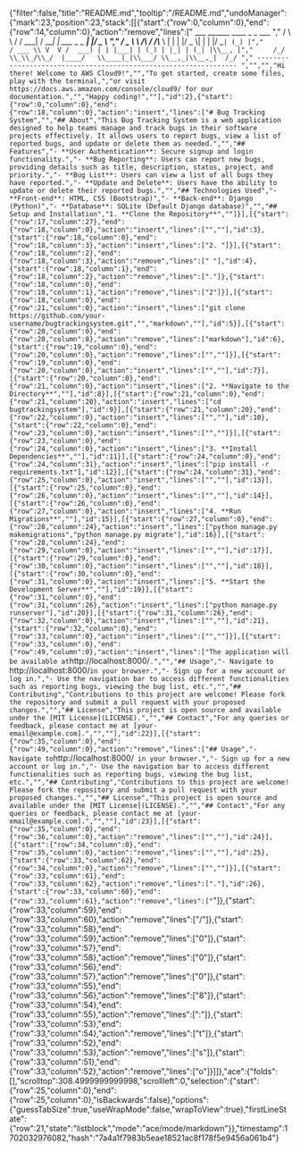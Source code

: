 {"filter":false,"title":"README.md","tooltip":"/README.md","undoManager":{"mark":23,"position":23,"stack":[[{"start":{"row":0,"column":0},"end":{"row":14,"column":0},"action":"remove","lines":["         ___        ______     ____ _                 _  ___  ","        / \\ \\      / / ___|   / ___| | ___  _   _  __| |/ _ \\ ","       / _ \\ \\ /\\ / /\\___ \\  | |   | |/ _ \\| | | |/ _` | (_) |","      / ___ \\ V  V /  ___) | | |___| | (_) | |_| | (_| |\\__, |","     /_/   \\_\\_/\\_/  |____/   \\____|_|\\___/ \\__,_|\\__,_|  /_/ "," ----------------------------------------------------------------- ","","","Hi there! Welcome to AWS Cloud9!","","To get started, create some files, play with the terminal,","or visit https://docs.aws.amazon.com/console/cloud9/ for our documentation.","","Happy coding!",""],"id":2},{"start":{"row":0,"column":0},"end":{"row":18,"column":0},"action":"insert","lines":["# Bug Tracking System","","## About","This Bug Tracking System is a web application designed to help teams manage and track bugs in their software projects effectively. It allows users to report bugs, view a list of reported bugs, and update or delete them as needed.","","## Features","- **User Authentication**: Secure signup and login functionality.","- **Bug Reporting**: Users can report new bugs, providing details such as title, description, status, project, and priority.","- **Bug List**: Users can view a list of all bugs they have reported.","- **Update and Delete**: Users have the ability to update or delete their reported bugs.","","## Technologies Used","- **Front-end**: HTML, CSS (Bootstrap)","- **Back-end**: Django (Python)","- **Database**: SQLite (Default Django database)","","## Setup and Installation","1. **Clone the Repository**",""]}],[{"start":{"row":17,"column":27},"end":{"row":18,"column":0},"action":"insert","lines":["",""],"id":3},{"start":{"row":18,"column":0},"end":{"row":18,"column":3},"action":"insert","lines":["2. "]}],[{"start":{"row":18,"column":2},"end":{"row":18,"column":3},"action":"remove","lines":[" "],"id":4},{"start":{"row":18,"column":1},"end":{"row":18,"column":2},"action":"remove","lines":["."]},{"start":{"row":18,"column":0},"end":{"row":18,"column":1},"action":"remove","lines":["2"]}],[{"start":{"row":18,"column":0},"end":{"row":21,"column":0},"action":"insert","lines":["git clone https://github.com/your-username/bugtrackingsystem.git","","markdown",""],"id":5}],[{"start":{"row":20,"column":0},"end":{"row":20,"column":8},"action":"remove","lines":["markdown"],"id":6},{"start":{"row":19,"column":0},"end":{"row":20,"column":0},"action":"remove","lines":["",""]}],[{"start":{"row":19,"column":0},"end":{"row":20,"column":0},"action":"insert","lines":["",""],"id":7}],[{"start":{"row":20,"column":0},"end":{"row":21,"column":0},"action":"insert","lines":["2. **Navigate to the Directory**",""],"id":8}],[{"start":{"row":21,"column":0},"end":{"row":21,"column":20},"action":"insert","lines":["cd bugtrackingsystem"],"id":9}],[{"start":{"row":21,"column":20},"end":{"row":22,"column":0},"action":"insert","lines":["",""],"id":10},{"start":{"row":22,"column":0},"end":{"row":23,"column":0},"action":"insert","lines":["",""]}],[{"start":{"row":23,"column":0},"end":{"row":24,"column":0},"action":"insert","lines":["3. **Install Dependencies**",""],"id":11}],[{"start":{"row":24,"column":0},"end":{"row":24,"column":31},"action":"insert","lines":["pip install -r requirements.txt"],"id":12}],[{"start":{"row":24,"column":31},"end":{"row":25,"column":0},"action":"insert","lines":["",""],"id":13}],[{"start":{"row":25,"column":0},"end":{"row":26,"column":0},"action":"insert","lines":["",""],"id":14}],[{"start":{"row":26,"column":0},"end":{"row":27,"column":0},"action":"insert","lines":["4. **Run Migrations**",""],"id":15}],[{"start":{"row":27,"column":0},"end":{"row":28,"column":24},"action":"insert","lines":["python manage.py makemigrations","python manage.py migrate"],"id":16}],[{"start":{"row":28,"column":24},"end":{"row":29,"column":0},"action":"insert","lines":["",""],"id":17}],[{"start":{"row":29,"column":0},"end":{"row":30,"column":0},"action":"insert","lines":["",""],"id":18}],[{"start":{"row":30,"column":0},"end":{"row":31,"column":0},"action":"insert","lines":["5. **Start the Development Server**",""],"id":19}],[{"start":{"row":31,"column":0},"end":{"row":31,"column":26},"action":"insert","lines":["python manage.py runserver"],"id":20}],[{"start":{"row":31,"column":26},"end":{"row":32,"column":0},"action":"insert","lines":["",""],"id":21},{"start":{"row":32,"column":0},"end":{"row":33,"column":0},"action":"insert","lines":["",""]}],[{"start":{"row":33,"column":0},"end":{"row":49,"column":0},"action":"insert","lines":["The application will be available at `http://localhost:8000/`.","","## Usage","- Navigate to `http://localhost:8000/` in your browser.","- Sign up for a new account or log in.","- Use the navigation bar to access different functionalities such as reporting bugs, viewing the bug list, etc.","","## Contributing","Contributions to this project are welcome! Please fork the repository and submit a pull request with your proposed changes.","","## License","This project is open source and available under the [MIT License](LICENSE).","","## Contact","For any queries or feedback, please contact me at [your-email@example.com].","",""],"id":22}],[{"start":{"row":35,"column":0},"end":{"row":49,"column":0},"action":"remove","lines":["## Usage","- Navigate to `http://localhost:8000/` in your browser.","- Sign up for a new account or log in.","- Use the navigation bar to access different functionalities such as reporting bugs, viewing the bug list, etc.","","## Contributing","Contributions to this project are welcome! Please fork the repository and submit a pull request with your proposed changes.","","## License","This project is open source and available under the [MIT License](LICENSE).","","## Contact","For any queries or feedback, please contact me at [your-email@example.com].","",""],"id":23}],[{"start":{"row":35,"column":0},"end":{"row":36,"column":0},"action":"remove","lines":["",""],"id":24}],[{"start":{"row":34,"column":0},"end":{"row":35,"column":0},"action":"remove","lines":["",""],"id":25},{"start":{"row":33,"column":62},"end":{"row":34,"column":0},"action":"remove","lines":["",""]}],[{"start":{"row":33,"column":61},"end":{"row":33,"column":62},"action":"remove","lines":["."],"id":26},{"start":{"row":33,"column":60},"end":{"row":33,"column":61},"action":"remove","lines":["`"]},{"start":{"row":33,"column":59},"end":{"row":33,"column":60},"action":"remove","lines":["/"]},{"start":{"row":33,"column":58},"end":{"row":33,"column":59},"action":"remove","lines":["0"]},{"start":{"row":33,"column":57},"end":{"row":33,"column":58},"action":"remove","lines":["0"]},{"start":{"row":33,"column":56},"end":{"row":33,"column":57},"action":"remove","lines":["0"]},{"start":{"row":33,"column":55},"end":{"row":33,"column":56},"action":"remove","lines":["8"]},{"start":{"row":33,"column":54},"end":{"row":33,"column":55},"action":"remove","lines":[":"]},{"start":{"row":33,"column":53},"end":{"row":33,"column":54},"action":"remove","lines":["t"]},{"start":{"row":33,"column":52},"end":{"row":33,"column":53},"action":"remove","lines":["s"]},{"start":{"row":33,"column":51},"end":{"row":33,"column":52},"action":"remove","lines":["o"]}]]},"ace":{"folds":[],"scrolltop":308.4999999999998,"scrollleft":0,"selection":{"start":{"row":25,"column":0},"end":{"row":25,"column":0},"isBackwards":false},"options":{"guessTabSize":true,"useWrapMode":false,"wrapToView":true},"firstLineState":{"row":21,"state":"listblock","mode":"ace/mode/markdown"}},"timestamp":1702032976082,"hash":"7a4a1f7983b5eae18521ac8f178f5e9456a061b4"}